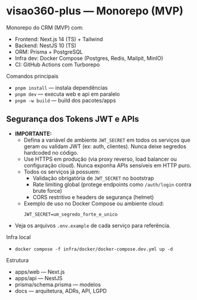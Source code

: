 # visao360-plus — Monorepo (MVP)

Monorepo do CRM (MVP) com:
- Frontend: Next.js 14 (TS) + Tailwind
- Backend: NestJS 10 (TS)
- ORM: Prisma + PostgreSQL
- Infra dev: Docker Compose (Postgres, Redis, Mailpit, MinIO)
- CI: GitHub Actions com Turborepo

Comandos principais
- `pnpm install` — instala dependências
- `pnpm dev` — executa web e api em paralelo
- `pnpm -w build` — build dos pacotes/apps



## Segurança dos Tokens JWT e APIs

- **IMPORTANTE:**
	- Defina a variável de ambiente `JWT_SECRET` em todos os serviços que geram ou validam JWT (ex: auth, clientes). Nunca deixe segredos hardcoded no código.
	- Use HTTPS em produção (via proxy reverso, load balancer ou configuração cloud). Nunca exponha APIs sensíveis em HTTP puro.
	- Todos os serviços já possuem:
		- Validação obrigatória de `JWT_SECRET` no bootstrap
		- Rate limiting global (protege endpoints como `/auth/login` contra brute force)
		- CORS restritivo e headers de segurança (helmet)
	- Exemplo de uso no Docker Compose ou ambiente cloud:
		```env
		JWT_SECRET=um_segredo_forte_e_unico
		```
- Veja os arquivos `.env.example` de cada serviço para referência.

Infra local
- `docker compose -f infra/docker/docker-compose.dev.yml up -d`

Estrutura
- apps/web — Next.js
- apps/api — NestJS
- prisma/schema.prisma — modelos
- docs — arquitetura, ADRs, API, LGPD
